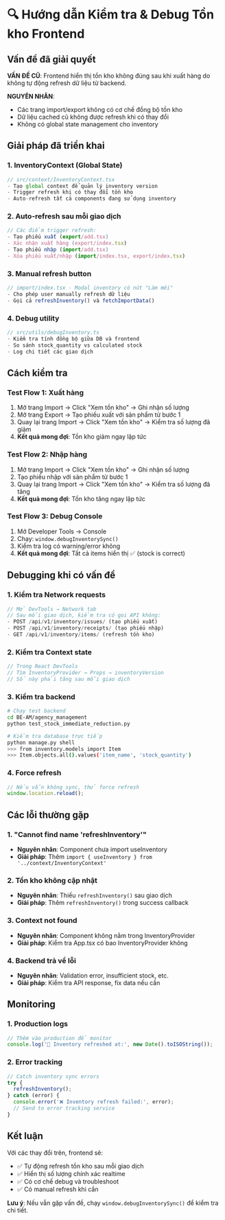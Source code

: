 # 🔍 Hướng dẫn Kiểm tra & Debug Tồn kho Frontend

## Vấn đề đã giải quyết

**VẤN ĐỀ CŨ**: Frontend hiển thị tồn kho không đúng sau khi xuất hàng do không tự động refresh dữ liệu từ backend.

**NGUYÊN NHÂN**: 
- Các trang import/export không có cơ chế đồng bộ tồn kho
- Dữ liệu cached cũ không được refresh khi có thay đổi
- Không có global state management cho inventory

## Giải pháp đã triển khai

### 1. InventoryContext (Global State)
```typescript
// src/context/InventoryContext.tsx
- Tạo global context để quản lý inventory version
- Trigger refresh khi có thay đổi tồn kho
- Auto-refresh tất cả components đang sử dụng inventory
```

### 2. Auto-refresh sau mỗi giao dịch
```typescript
// Các điểm trigger refresh:
- Tạo phiếu xuất (export/add.tsx)
- Xác nhận xuất hàng (export/index.tsx)
- Tạo phiếu nhập (import/add.tsx)
- Xóa phiếu xuất/nhập (import/index.tsx, export/index.tsx)
```

### 3. Manual refresh button
```typescript
// import/index.tsx - Modal inventory có nút "Làm mới"
- Cho phép user manually refresh dữ liệu
- Gọi cả refreshInventory() và fetchImportData()
```

### 4. Debug utility
```typescript
// src/utils/debugInventory.ts
- Kiểm tra tính đồng bộ giữa DB và frontend
- So sánh stock_quantity vs calculated stock
- Log chi tiết các giao dịch
```

## Cách kiểm tra

### Test Flow 1: Xuất hàng
1. Mở trang Import → Click "Xem tồn kho" → Ghi nhận số lượng
2. Mở trang Export → Tạo phiếu xuất với sản phẩm từ bước 1
3. Quay lại trang Import → Click "Xem tồn kho" → Kiểm tra số lượng đã giảm
4. **Kết quả mong đợi**: Tồn kho giảm ngay lập tức

### Test Flow 2: Nhập hàng
1. Mở trang Import → Click "Xem tồn kho" → Ghi nhận số lượng
2. Tạo phiếu nhập với sản phẩm từ bước 1
3. Quay lại trang Import → Click "Xem tồn kho" → Kiểm tra số lượng đã tăng
4. **Kết quả mong đợi**: Tồn kho tăng ngay lập tức

### Test Flow 3: Debug Console
1. Mở Developer Tools → Console
2. Chạy: `window.debugInventorySync()`
3. Kiểm tra log có warning/error không
4. **Kết quả mong đợi**: Tất cả items hiển thị ✅ (stock is correct)

## Debugging khi có vấn đề

### 1. Kiểm tra Network requests
```javascript
// Mở DevTools → Network tab
// Sau mỗi giao dịch, kiểm tra có gọi API không:
- POST /api/v1/inventory/issues/ (tạo phiếu xuất)
- POST /api/v1/inventory/receipts/ (tạo phiếu nhập)
- GET /api/v1/inventory/items/ (refresh tồn kho)
```

### 2. Kiểm tra Context state
```javascript
// Trong React DevTools
// Tìm InventoryProvider → Props → inventoryVersion
// Số này phải tăng sau mỗi giao dịch
```

### 3. Kiểm tra backend
```bash
# Chạy test backend
cd BE-AM/agency_management
python test_stock_immediate_reduction.py

# Kiểm tra database trực tiếp
python manage.py shell
>>> from inventory.models import Item
>>> Item.objects.all().values('item_name', 'stock_quantity')
```

### 4. Force refresh
```javascript
// Nếu vẫn không sync, thử force refresh
window.location.reload();
```

## Các lỗi thường gặp

### 1. "Cannot find name 'refreshInventory'"
- **Nguyên nhân**: Component chưa import useInventory
- **Giải pháp**: Thêm `import { useInventory } from '../context/InventoryContext'`

### 2. Tồn kho không cập nhật
- **Nguyên nhân**: Thiếu `refreshInventory()` sau giao dịch
- **Giải pháp**: Thêm `refreshInventory()` trong success callback

### 3. Context not found
- **Nguyên nhân**: Component không nằm trong InventoryProvider
- **Giải pháp**: Kiểm tra App.tsx có bao InventoryProvider không

### 4. Backend trả về lỗi
- **Nguyên nhân**: Validation error, insufficient stock, etc.
- **Giải pháp**: Kiểm tra API response, fix data nếu cần

## Monitoring

### 1. Production logs
```javascript
// Thêm vào production để monitor
console.log('🔄 Inventory refreshed at:', new Date().toISOString());
```

### 2. Error tracking
```javascript
// Catch inventory sync errors
try {
  refreshInventory();
} catch (error) {
  console.error('❌ Inventory refresh failed:', error);
  // Send to error tracking service
}
```

## Kết luận

Với các thay đổi trên, frontend sẽ:
- ✅ Tự động refresh tồn kho sau mỗi giao dịch
- ✅ Hiển thị số lượng chính xác realtime
- ✅ Có cơ chế debug và troubleshoot
- ✅ Có manual refresh khi cần

**Lưu ý**: Nếu vẫn gặp vấn đề, chạy `window.debugInventorySync()` để kiểm tra chi tiết.
